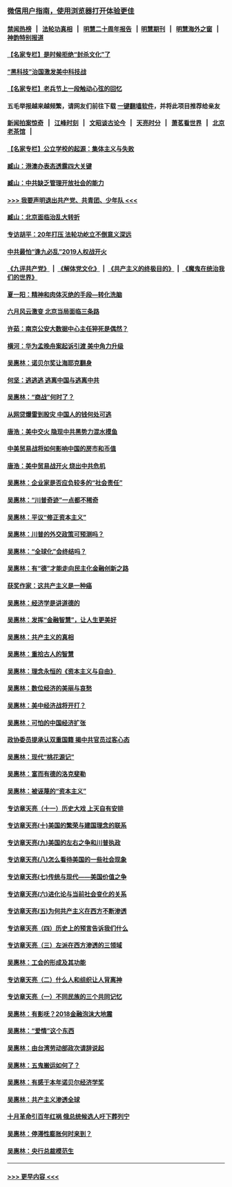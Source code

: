 ### [微信用户指南，使用浏览器打开体验更佳](https://github.com/gfw-breaker/banned-news1/blob/master/indexes/wechat-guide.md?t=0)
#### [禁闻热榜](热点新闻.md?t=0)  &nbsp;&nbsp;|&nbsp;&nbsp; [法轮功真相](https://github.com/gfw-breaker/truth/blob/master/README.md?t=0) &nbsp;&nbsp;|&nbsp;&nbsp; [明慧二十周年报告](https://github.com/gfw-breaker/mh-reports/blob/master/README.md?t=0) &nbsp;&nbsp;|&nbsp;&nbsp;[明慧期刊](https://github.com/gfw-breaker/mh-qikan) &nbsp;&nbsp;|&nbsp;&nbsp; [明慧海外之窗](https://github.com/gfw-breaker/mh-news/blob/master/README.md?t=0) &nbsp;&nbsp;|&nbsp;&nbsp; [神韵特别报道](https://github.com/gfw-breaker/mh-news/blob/master/shenyun.md?t=0)
#### [【名家专栏】是时候拒绝“封杀文化”了](../pages/nsc423/n11814093.md?t=02102033) 
#### [“黑科技”治国激发美中科技战](../pages/nsc423/n11638056.md?t=02102033) 
#### [【名家专栏】老兵节上一段触动心弦的回忆](../pages/nsc423/n11646016.md?t=02102033) 
#### 五毛举报越来越频繁，请网友们前往下载 [一键翻墙软件](https://github.com/gfw-breaker/ssr-accounts)，并将此项目推荐给亲友
#### [新闻拍案惊奇](https://github.com/gfw-breaker/banned-news1/blob/master/pages/link4.md) &nbsp;&nbsp;|&nbsp;&nbsp; [江峰时刻](https://github.com/gfw-breaker/banned-news1/blob/master/pages/link4.md) &nbsp;&nbsp;|&nbsp;&nbsp; [文昭谈古论今](https://github.com/gfw-breaker/banned-news1/blob/master/pages/link4.md) &nbsp;&nbsp;|&nbsp;&nbsp; [天亮时分](https://github.com/gfw-breaker/banned-news1/blob/master/pages/link4.md) &nbsp;&nbsp;|&nbsp;&nbsp; [萧茗看世界](https://github.com/gfw-breaker/banned-news1/blob/master/pages/link4.md) &nbsp;&nbsp;|&nbsp;&nbsp; [北京老茶馆](https://github.com/gfw-breaker/banned-news1/blob/master/pages/link4.md) &nbsp;&nbsp;|&nbsp;&nbsp; 
#### [【名家专栏】公立学校的起源：集体主义与失败](../pages/nsc423/n11601833.md?t=02102033) 
#### [臧山：港澳办表态透露四大关键](../pages/nsc423/n11421628.md?t=02102033) 
#### [臧山：中共缺乏管理开放社会的能力](../pages/nsc423/n11407457.md?t=02102033) 
#### [>>> 我要声明退出共产党、共青团、少年队 <<<](https://github.com/begood0513/goodnews/blob/master/quit/letter.md) 
#### [臧山：北京面临治乱大转折](../pages/nsc423/n11406895.md?t=02102033) 
#### [专访胡平：20年打压 法轮功屹立不倒意义深远](../pages/nsc423/n11398800.md?t=02102033) 
#### [中共最怕“逢九必乱”2019人权战开火](../pages/nsc423/n11385248.md?t=02102033) 
#### [《九评共产党》](https://github.com/begood0513/9ping.md/blob/master/README.md) &nbsp;|&nbsp; [《解体党文化》](../../../../jtdwh.md/blob/master/README.md)  &nbsp;|&nbsp; [《共产主义的终极目的》](../../../../gczydzjmd.md/blob/master/README.md) &nbsp;|&nbsp; [《魔鬼在统治我们的世界》](../../../../mgztzwmdsj.md/blob/master/README.md) 
#### [夏一阳：精神和肉体灭绝的手段—转化洗脑](../pages/nsc423/n11368250.md?t=02102033) 
#### [六月风云激变 北京当局面临三条路](../pages/nsc423/n11313668.md?t=02102033) 
#### [许茹：南京公安大数据中心主任猝死是偶然？](../pages/nsc423/n11064744.md?t=02102033) 
#### [横河：华为孟晚舟案起诉引渡 美中角力升级](../pages/nsc423/n11027230.md?t=02102033) 
#### [吴惠林：诺贝尔奖让海耶克翻身](../pages/nsc423/n10890049.md?t=02102033) 
#### [何坚：逃逃逃 逃离中国与逃离中共](../pages/nsc423/n10592891.md?t=02102033) 
#### [吴惠林：“商战”何时了？](../pages/nsc423/n10573558.md?t=02102033) 
#### [从网贷爆雷到股灾 中国人的钱何处可逃](../pages/nsc423/n10572800.md?t=02102033) 
#### [唐浩：美中交火 隐现中共黑势力混水摸鱼](../pages/nsc423/n10544040.md?t=02102033) 
#### [中美贸易战将如何影响中国的房市和币值](../pages/nsc423/n10543697.md?t=02102033) 
#### [唐浩：美中贸易战开火 烧出中共危机](../pages/nsc423/n10540126.md?t=02102033) 
#### [吴惠林：企业家是否应负较多的“社会责任”](../pages/nsc423/n10535022.md?t=02102033) 
#### [吴惠林：“川普奇迹”一点都不稀奇](../pages/nsc423/n10512808.md?t=02102033) 
#### [吴惠林：平议“修正资本主义”](../pages/nsc423/n10495724.md?t=02102033) 
#### [吴惠林：川普的外交政策可预测吗？](../pages/nsc423/n10462387.md?t=02102033) 
#### [吴惠林：“全球化”会终结吗？](../pages/nsc423/n10452838.md?t=02102033) 
#### [吴惠林：有“德”才能走向民主化金融创新之路](../pages/nsc423/n10432292.md?t=02102033) 
#### [获奖作家：这共产主义是一种癌](../pages/nsc423/n10431541.md?t=02102033) 
#### [吴惠林：经济学是讲道德的](../pages/nsc423/n10398014.md?t=02102033) 
#### [吴惠林：发挥“金融智慧”，让人生更美好](../pages/nsc423/n10375019.md?t=02102033) 
#### [吴惠林：共产主义的真相](../pages/nsc423/n10351394.md?t=02102033) 
#### [吴惠林：重拾古人的智慧](../pages/nsc423/n10337691.md?t=02102033) 
#### [吴惠林：理念永恒的《资本主义与自由》](../pages/nsc423/n10316274.md?t=02102033) 
#### [吴惠林：数位经济的美丽与哀愁](../pages/nsc423/n10292946.md?t=02102033) 
#### [吴惠林：美中经济战将开打？](../pages/nsc423/n10258825.md?t=02102033) 
#### [吴惠林：可怕的中国经济扩张](../pages/nsc423/n10219147.md?t=02102033) 
#### [政协委员提承认双重国籍 揭中共官员过客心态](../pages/nsc423/n10208809.md?t=02102033) 
#### [吴惠林：现代“桃花源记”](../pages/nsc423/n10185234.md?t=02102033) 
#### [吴惠林：富而有德的洛克斐勒](../pages/nsc423/n10142264.md?t=02102033) 
#### [吴惠林：被诬蔑的“资本主义”](../pages/nsc423/n10124816.md?t=02102033) 
#### [专访章天亮（十一）历史大戏 上天自有安排](../pages/nsc423/n10094905.md?t=02102033) 
#### [专访章天亮(十)美国的繁荣与建国理念的联系](../pages/nsc423/n10094899.md?t=02102033) 
#### [专访章天亮(九)美国的左右之争和川普执政](../pages/nsc423/n10094889.md?t=02102033) 
#### [专访章天亮(八)怎么看待美国的一些社会现象](../pages/nsc423/n10094857.md?t=02102033) 
#### [专访章天亮(七)传统与现代——美国价值之争](../pages/nsc423/n10093140.md?t=02102033) 
#### [专访章天亮(六)进化论与当前社会变化的关系](../pages/nsc423/n10092036.md?t=02102033) 
#### [专访章天亮(五)为何共产主义在西方不断渗透](../pages/nsc423/n10083620.md?t=02102033) 
#### [专访章天亮（四）历史上的预言告诉我们什么](../pages/nsc423/n10083606.md?t=02102033) 
#### [专访章天亮（三）左派在西方渗透的三领域](../pages/nsc423/n10081115.md?t=02102033) 
#### [吴惠林：工会的形成及其功能](../pages/nsc423/n10080633.md?t=02102033) 
#### [专访章天亮（二）什么人和组织让人背离神](../pages/nsc423/n10076637.md?t=02102033) 
#### [专访章天亮（一）不同民族的三个共同记忆](../pages/nsc423/n10074188.md?t=02102033) 
#### [吴惠林：有影呒？2018金融泡沫大地震](../pages/nsc423/n10040534.md?t=02102033) 
#### [吴惠林：“爱情”这个东西](../pages/nsc423/n10019423.md?t=02102033) 
#### [吴惠林：由台湾劳动部政次请辞说起](../pages/nsc423/n9979679.md?t=02102033) 
#### [吴惠林：五鬼搬运如何了？](../pages/nsc423/n9925338.md?t=02102033) 
#### [吴惠林：有感于本年诺贝尔经济学奖](../pages/nsc423/n9871883.md?t=02102033) 
#### [吴惠林：共产主义渗透全球](../pages/nsc423/n9812748.md?t=02102033) 
#### [十月革命引百年红祸 俄总统候选人吁下葬列宁](../pages/nsc423/n9810182.md?t=02102033) 
#### [吴惠林：停滞性膨胀何时来到？](../pages/nsc423/n9764136.md?t=02102033) 
#### [吴惠林：央行总裁模范生](../pages/nsc423/n9728134.md?t=02102033) 

----
#### [ >>> 更早内容 <<< ](../indexes/nsc423-earlier.md)
